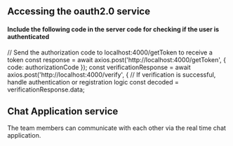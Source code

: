 ## Accessing the oauth2.0 service
#### Include the following code in the server code for checking if the user is authenticated
// Send the authorization code to localhost:4000/getToken to receive a token
const response = await axios.post('http://localhost:4000/getToken', { code: authorizationCode });
const verificationResponse = await axios.post('http://localhost:4000/verify', {
// If verification is successful, handle authentication or registration logic
const decoded = verificationResponse.data;

## Chat Application service
The team members can communicate with each other via the real time chat application.
